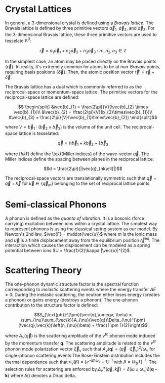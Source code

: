 # Crystal Lattices
In general, a 3-dimensional crystal is defined using a *Bravais lattice*. 
The Bravais lattice is defined by three primitive vectors $`\vec{a}_{1}`$, $`\vec{a}_{2}`$, and $`\vec{a}_{3}`$. 
For the 3-dimensional Bravais lattice, these three primitive vectors are used to tesselate $`\mathbb{R}^{3}`$:
```math
  \vec{r} = n_{1}\vec{a}_{1} + n_{2}\vec{a}_{2} + n_{3}\vec{a}_{3} \ : \ n_{1},n_{2},n_{3} \in \mathbb{Z}
```
In the simplest case, an atom may be placed directly on the Bravais points $\{\vec{r}\}$. 
In reality, it's extremely common for atoms to be at *non-Bravais* points, requiring basis positions $\{\vec{\delta}\}$. 
Then, the atomic position vector $\vec{r}\prime = \vec{r} + \vec{\delta}$. 

The Bravais lattice has a dual which is commonly referred to as the reciprocal-space or momentum-space lattice.
The primitive vectors for the reciprocal-space lattice are defined:
```math
    \begin{split}
        &\vec{b}_{1} = \frac{2\pi}{V}(\vec{b}_{2} \times \vec{b}_{1})\\
        &\vec{b}_{2} = \frac{2\pi}{V}(b_{3}\times\vec{b}_{1})\\
        &\vec{b}_{3} = \frac{2\pi}{V}(\vec{b}_{1}\times\vec{b}_{2})
    \end{split}
```
where $`V = \vec{b}_{1}\cdot(\vec{b}_{2}\times\vec{b}_{3})`$ is the volume of the unit cell.
The reciprocal-space lattice is tesselated:
```math
\vec{q} = h\vec{b}_{1} + k\vec{b}_{2} + \ell\vec{b}_{3}
```
where $[hk\ell]$ define the \text{Miller indices} of the wave-vector $\vec{q}$. 
The Miller indices define the spacing between planes in the reciprocal lattice:
```math
d = \frac{2\pi}{|\vec{q}_{hk\ell}|}
```
The reciprocal-space vectors are translationally symmetric such that $\vec{q} = \vec{q} + \vec{k}$ 
for $\vec{k} \in \{\vec{q}_{m}\}$ belonging to the set of reciprocal lattice points.
# Semi-classical Phonons
A phonon is defined as the *quanta of vibration*. It is a bosonic (force carrying) excitation 
between ions within a crystal lattice. The simplest way to represent phonons is using the 
classical spring system as our model. By Newton's 2nd law, $`\vec{F} = m\ddot{\vec{u}}`$ 
where $`m`$ is the ionic mass and $`\vec{u}`$ is a finite displacement away from the equilibrium
position $`\vec{r}^{\text{eq}}`$. The interaction which causes the displacement can be modeled as
a spring potential between ions $`U = \frac{1}{2}\kappa |\vec{u}|^{2}`$. 
# Scattering Theory
The one-phonon dynamic structure factor is the spectral function corresponding to *inelastic* scattering 
events where the energy transfer $\Delta E \neq 0$. During the inelastic scattering, the neutron either 
loses energy (creates a phonon) or gains energy (destroys a phonon). The one-phonon contribution to the 
structure factor is defined:
```math
S_{\text{ph}}^{\pm}(\vec{q},\omega; \beta) = \sum_{\nu}\sum_{\vec{k}}A_{\nu}(\vec{q})\Delta_{\nu}^{\pm}(\vec{q},\vec{k})\left(n_{\nu}(\beta) + \frac{1 \pm 1}{2}\right)
```
where $A_{\nu}(\vec{q})$ is the scattering amplitude of the $\nu^{th}$ phonon mode induced by the momentum transfer $\mathbf{q}$. The scattering amplitude is related to the $\nu^{th}$ phonon mode polarization vector $\vec{\xi}_{\nu}$ such that $`A_{\nu}(\mathbf{q}) = (\vec{q}\cdot\vec{\xi}_{\nu})^{2}/\omega_{\nu}`$ 
for single-phonon scattering events.The Bose-Einstein distribution includes the thermal dependence such that $`n_{\nu}(\beta) = [e^{-\beta\hbar\omega_{\nu}} - 1]^{-1}`$ with $`\beta = (k_{b}T)^{-1}`$. The selection rules for scattering are enforced by,$`\Delta_{\nu}^{\pm}(\vec{q},\vec{k}) = \delta(\omega \pm \omega_{\nu})\delta(\mathbf{q} -\mathbf{k})`$ where $`\delta()`$ denotes a Dirac delta. 
